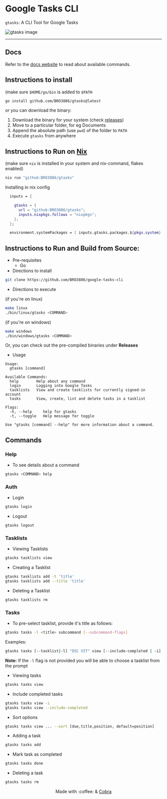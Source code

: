 # Google Tasks CLI

`gtasks`: A CLI Tool for Google Tasks

![gtasks image](docs/static/images/screenshot.png)

---

## Docs

Refer to the [docs website](https://gtasks.sidv.dev) to read about available commands.

## Instructions to install

(make sure `$HOME/go/bin` is added to `$PATH`

```bash
go install github.com/BRO3886/gtasks@latest
```

or you can download the binary:

1. Download the binary for your system (check [releases](https://github.com/BRO3886/google-tasks-cli/releases))
2. Move to a particular folder, for eg Documents
3. Append the absolute path (use `pwd`) of the folder to `PATH`
4. Execute `gtasks` from anywhere

## Instructions to Run on [Nix](https://nixos.org)

(make sure `nix` is installed in your system and nix-command, flakes enabled)

```bash
nix run "github:BRO3886/gtasks"
```

Installing in nix config

```nix
  inputs = {

    gtasks = {
      url = "github:BRO3886/gtasks";
      inputs.nixpkgs.follows = "nixpkgs";
    };
  };
```

```nix
  environment.systemPackages = [ inputs.gtasks.packages.${pkgs.system}.default ];
```

## Instructions to Run and Build from Source:

- Pre-requisites
  - Go
- Directions to install

```bash
git clone https://github.com/BRO3886/google-tasks-cli
```

- Directions to execute

(if you're on linux)

```bash
make linux
./bin/linux/gtasks <COMMAND>
```

(if you're on windows)

```bash
make windows
./bin/windows/gtasks <COMMAND>
```

Or, you can check out the pre-compiled binaries under **Releases**

- Usage

```
Usage:
  gtasks [command]

Available Commands:
  help        Help about any command
  login       Logging into Google Tasks
  tasklists   View and create tasklists for currently signed-in account
  tasks       View, create, list and delete tasks in a tasklist

Flags:
  -h, --help     help for gtasks
  -t, --toggle   Help message for toggle

Use "gtasks [command] --help" for more information about a command.
```

## Commands

### Help

- To see details about a command

```bash
gtasks <COMMAND> help
```

### Auth

- Login

```bash
gtasks login
```

- Logout

```bash
gtasks logout
```

### Tasklists

- Viewing Tasklists

```bash
gtasks tasklists view
```

- Creating a Tasklist

```bash
gtasks tasklists add -t 'title'
gtasks tasklists add --title 'title'
```

- Deleting a Tasklist

```bash
gtasks tasklists rm
```

### Tasks

- To pre-select tasklist, provide it's title as follows:

```bash
gtasks tasks -l <title> subcommand [--subcommand-flags]
```

Examples:

```bash
gtasks tasks [--tasklist|-l] "DSC VIT" view [--include-completed | -i]
```

**Note:** If the `-l` flag is not provided you will be able to choose a tasklist from the prompt

- Viewing tasks

```bash
gtasks tasks view
```

- Include completed tasks

```bash
gtasks tasks view -i
gtasks tasks view --include-completed
```

- Sort options

```bash
gtasks tasks view ... --sort [due,title,position, default=position]
```

- Adding a task

```bash
gtasks tasks add
```

- Mark task as completed

```bash
gtasks tasks done
```

- Deleting a task

```bash
gtasks tasks rm
```

<div align="center">
Made with :coffee: & <a href="https://cobra.dev">Cobra</a>
</div>
